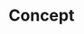 ---
# Concept Page Content
title: "Concept"
meta_title: "CONCEPT"
description: "Our concept and approach"

# Main introduction section
intro:
  content: |
    Sovereign Engineering is a six-week, in-person program held on the island of Madeira. Its sole purpose is to create the best possible environment for **high-bandwidth ideation, collaboration, and rapid prototyping** around freedom-tech such as Bitcoin, Lightning, and Nostr.

    This environment is powered by a relentless weekly cadence designed for exploration: *Monday Mornings* set the theme, *Tuesday Talks* provoke discussion, *Wednesday Workshops* transfer hands-on skills, *Thursday* offers time for reflection and experimentation, and by Friday's Demo Day, every participant has completed an entire **show → talk → build** loop—ready to reset and do it again the following week.

    The program is **private and off the record**—a safe space where 21 value-aligned builders can think freely, experiment boldly, and ship rapidly without the constraints of public scrutiny. When you bring 21 value-aligned people together in a place that's super Bitcoin-friendly, beautiful, and allows for spontaneous creation, magical things are bound to happen.
  image: "www-life-path.png"

# Concept sections
sections:
  - id: "core-pillars"
    title: "Core Pillars"
    content: |
      Sovereign Engineering rests on five fundamental pillars that create the conditions for magical collaboration:

      **The Weekly Loop**: The relentless show → talk → build rhythm that drives momentum and prevents perfectionism paralysis. Every week follows the same structure, creating a metronome for creativity.

      **The Walks**: Moderate hikes that stimulate creative thought through "left foot, right foot, left brain, right brain" activation. Walking isn't downtime—it's moving R&D.

      **Friday Demo Days**: Where the rubber meets the road—every participant must demo working code every week, no exceptions. Aggressively time-boxed with 6-minute demos and 2-minute discussions.

      **Six Captains**: Each week has a dedicated captain who steers the ship, ensuring organic emergence rather than top-down direction. Leadership rotates, keeping the program tight without feeling top-down.

      **In-Person Intensity**: Being physically present on a remote island creates the commitment and focus needed for deep work. High-bandwidth communication, trust building, and ideation only work in person.
    image: "2-hours-of-conversation.jpeg"

  - id: "weekly-loop"
    title: "The Weekly Loop"
    content: |
      The week acts as a metronome for creativity. Friday's *Show* sets a hard deadline that concentrates effort—every participant must demo something they wrote or prompted into existence themselves. The moment code compiles on stage it becomes shared reality. Over the weekend and during Monday's orientation the cohort *Talks*—walking Madeira's levadas, swapping critiques, and letting distributed cognition surface better approaches. From Tuesday onwards everyone *Builds* toward the next demo.
    image: "show-talk-build-loop.jpeg"

  - id: "walks"
    title: "The Walks"
    content: |
      Walking isn't downtime—it's moving *R&D*. The weekend walks are the absolute core pillar of Sovereign Engineering, designed for light-to-moderate two- to three-hour hikes at a comfortable pace where participants can walk side-by-side and have conversations without breaking a sweat.

      **Why Walking Works**: Research shows walking stimulates creative thought. As one participant put it: "left foot, right foot, left brain, right brain." The physical movement activates your whole being and creates the perfect conditions for free-flowing ideas.

      **Natural Group Mixing**: With 21 participants, the walks naturally mix the group. You'll have many different conversational partners during a three-hour walk. Two guides—one at the front, one at the back—ensure the group stays together by stopping every 20 minutes to enjoy views, take water breaks, and let everyone catch up.

      **The Alternative**: Contrast this with sitting around a long table for dinner—you'd have at most three conversational partners (left, right, front) and the group wouldn't mix. Walking creates the natural group formation and spontaneous conversations we need.

      **The Path Requirements**: The path must be wide enough so people can walk next to each other (not single-file), mostly flat so anyone can participate, and comfortable enough that you can talk while walking. The guides must keep the group together and stop regularly to let everyone catch up.

      The island's levadas, coastal paths, and high-altitude ridges offer constantly changing scenery—nature's own slide deck. Exposure to sun, wind, and ocean spray anchors discussions in sensory memory; participants can later reference "that idea above the cloud layer" and everyone knows the exact moment.
    image: "walking.jpeg"
    float: "right"

  - id: "demo-day"
    title: "Friday: Demo Day"
    content: |
      Nothing concentrates the mind like a live demo. Every Friday afternoon the cohort gathers to **show whatever runs**. Polish is optional, honesty is mandatory. The rule is simple: you must demo something new every week—either related to ongoing work or completely fresh ideas.

      **The Format**: Aggressively time-boxed with 6 minutes of demo time and 2 minutes of discussion. With 20+ demos, we take breaks after every 6-7 presentations, usually running three sessions. The day typically ends around 6 PM.

      **The Philosophy**: We highly encourage trying crazy ideas every week. It doesn't matter if it's half-broken or half-baked—just give it your best shot and show it on Friday. This prevents "strudelutions" by forcing thin vertical slices over speculative architecture.

      **The Celebration**: After demos, we have a standing barbecue (no pre-arranged seating) that encourages natural group mixing. Friends and family are invited to join, creating a bridge between the private program and the broader community.

      **The Impact**: Demo Day serves as a public ledger of progress. Six Fridays equal six checkpoints, creating proof-of-work encoded in weekly commits that prospective participants can review.
    image: "demo-day.jpeg"

  - id: "in-person-off-record"
    title: "In Person, Off the Record"
    content: |
      This is a **private, off the record event**—a core principle that cannot be overstated. You cannot do proper thinking completely out in the open. You have to be able to think in private and communicate in private without worrying about the online mob coming after you for having a crazy, weird, or stupid idea.

      **Why Privacy Matters**: We want to build out in the open and care deeply about open source, but ideation and experimentation require a safe space. You only want criticism from people who are actually on your side—otherwise you might destroy a gem of an idea too early.

      **The Experience**: We've learned this through hard experience. Bringing outside people into the group too early destroys the dynamic and trust built over weeks. The private space allows for unconstrained thinking and the discussion of more radical ideas.

      **The Balance**: Once ideas are robust, they're exported to the open sea—published on Nostr, open-sourced on GitHub, or demoed publicly. The off-record space ensures critique targets the work, not internet clout.

      **Presence**: We encourage participants to be fully present—leave phones at home or put them in airplane mode. If an idea is really good, you won't need to write it down—it will stay with you or someone else will remember it.
    image: "opt-out.jpg"

  - id: "weekly-captains"
    title: "6 Weeks, 6 Captains"
    content: |
      Each week has a dedicated captain who steers the ship through that week's journey. The captain is the person who basically steers the ship through each week, ensuring organic emergence rather than top-down direction.

      **Captain Responsibilities**: 
      Captain responsibilities include shepherding the walks by setting the conversational pace, choosing wide paths, and ensuring group mixing. Captains also time-box Friday demos, keep Monday orientations on track, organize Wednesday workshops and find time slots, arrange rooms appropriately for different activities (talks, workshops, demos), and give talks and presentations when appropriate.

      **The Rotation**: By rotating leadership every week, the cohort practices the very autonomy it preaches. Leadership is shared, logistics are decentralized, and the program stays tight without feeling top-down.

      **The Exception**: One week (week 4 or 5) is designated as "time off" because the program is quite intense. We learned over time that we need this break.
    image: "weekly-loop-schedule.png"

  - id: "madeira-bitcoin"
    title: "Madeira: The Bitcoin Island"
    image: "madeira.jpg"
    content: |
      Madeira isn't just a beautiful location—it's a **Bitcoin-friendly breeding ground** for the future. Thanks to the efforts of André and Free Madeira, there are 150+ merchants on the island accepting Bitcoin. It's so normal to pay in Bitcoin here that you don't even think about it anymore.

      **The Alpha Test Experience**: You can build a new wallet on Thursday, then go to the coffee shop on Friday and pay with the wallet you built yesterday. It works, and it's an amazing feeling. In some way, you can alpha test the future in Madeira.

      **The Filter Effect**: You can't just swing by and leave—you have to fly there. This creates a natural filter ensuring participants are committed to the full six-week experience.

      **The Environment**: Madeira is a volcanic island with subtropical climate, dark volcanic cliffs, and breathtaking topography. It's a magical place that allows for the spontaneous creation of new things and the spawning of new ideas.

      **The Community**: There are many Bitcoiners on the island, and the merchant adoption is through the roof. It's a fantastic place to run a Sovereign Engineering cohort because it's super Bitcoin-friendly and allows immediate testing of new protocols and tools.

  - id: "target-audience"
    title: "Who Should Apply?"
    content: |
      We're looking for **21 value-aligned builders** who know what they're doing and want to see more cool stuff built. We don't have any official requirements—we're very open and just want to be surrounded by people who are value-aligned.

      **The Ideal Participant**:
      The ideal participant is an experienced builder who resonates with the Bitcoin ethos, can code independently, and is eager to explore the frontier. They are excited—rather than terrified—by the prospect of demoing half-baked prototypes, and they crave long, oxytocin-fueled walks and thrive on rapid feedback. They believe that freedom-tech is the moral imperative of our time, want to build the future they want to see, and are willing to be fully present and participate in the full program.

      **The Magic Formula**: When you bring 21 value-aligned people together in a place that's super Bitcoin-friendly, beautiful, and allows for spontaneous creation, magical things are bound to happen.

      **The Goal**: We want to see awesome stuff being built, expand the impact that freedom tech can have, come up with new ideas and protocols, test them immediately, and have a good time while doing it.
    image: "stay-weird.jpg"

# Call to action
cta:
  text: "Apply Now"
  link: "/apply"
--- 